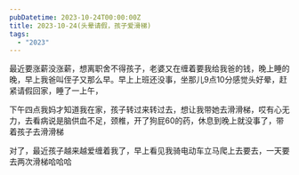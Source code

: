 ```yaml
---
pubDatetime: 2023-10-24T00:00:00Z
title: 2023-10-24(头晕请假，孩子爱滑梯)
tags:
  - "2023"
---
```


最近要涨薪没涨薪，想离职舍不得孩子，老婆又在缠着要我给我爸的钱，晚上睡的晚，早上我爸叫侄子又那么早。早上上班还没事，坐那儿9点10分感觉头好晕，赶紧请假回家，睡了一上午，

  

下午四点我妈才知道我在家，孩子转过来转过去，想让我带她去滑滑梯，哎有心无力，去看病说是脑供血不足，颈椎，开了狗屁60的药，休息到晚上就没事了，带着孩子去滑滑梯

  

对了，最近孩子越来越爱缠着我了，早上看见我骑电动车立马爬上去要去，一天要去两次滑梯哈哈哈


